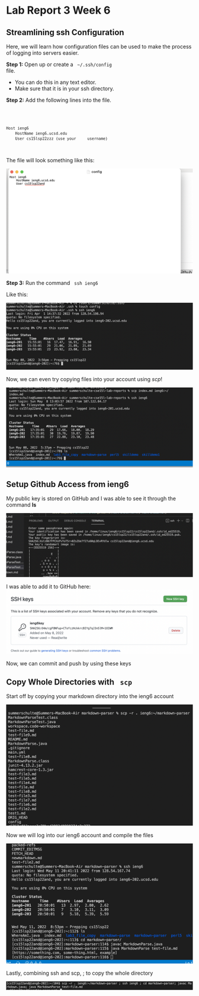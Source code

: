 # Lab Report 3 Week 6
## **Streamlining ssh Configuration**
Here, we will learn how configuration files can be used to make the process of logging into servers easier.

**Step 1:** Open up or create a <code> ~/.ssh/config </code> file.

- You can do this in any text editor.
- Make sure that it is in your ssh directory.

**Step 2:** Add the following lines into the file.

<code>

    Host ieng6
        HostName ieng6.ucsd.edu
        User cs15lsp22zzz (use your     username)
</code>


The file will look something like this:


![Image](file.png)


**Step 3:** Run the command <code> ssh ieng6 </code> 

Like this:

![Image](command.png)

Now, we can even try copying files into your account using *scp*!


![Image](terminal.png)


## **Setup Github Access from ieng6**

My public key is stored on GitHub and I was able to see it through the command **ls**

![Image](locationofkeys.png)

I was able to add it to GitHub here:
![Image](keysgit.png)

Now, we can commit and push by using these keys





## **Copy Whole Directories with <code> scp </code>** 

Start off by copying your markdown directory into the ieng6 account 

![Image](copy.png)

Now we will log into our ieng6 account and compile the files 

![Image](logging.png)


Lastly, combining ssh and scp, ; to copy the whole directory 

![Image](bigline.png)


